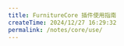 ```yaml
---
title: FurnitureCore 插件使用指南
createTime: 2024/12/27 16:29:32
permalink: /notes/core/use/
---
```


<CardGrid>

<LinkCard icon="emojione-v1:video-game" title="我是玩家" href="/notes/core/use/for-player/" />

<LinkCard icon="emojione-v1:document-with-text" title="我是服主" href="/notes/core/use/quick-start/" />

</CardGrid>

